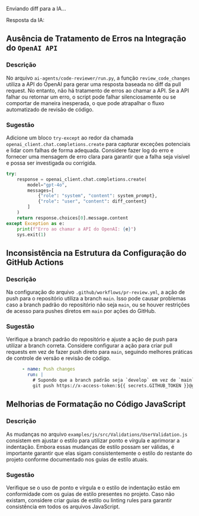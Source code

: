 Enviando diff para a IA...

Resposta da IA:

## Ausência de Tratamento de Erros na Integração do `OpenAI API`

### Descrição

No arquivo `ai-agents/code-reviewer/run.py`, a função `review_code_changes` utiliza a API do OpenAI para gerar uma resposta baseada no diff da pull request. No entanto, não há tratamento de erros ao chamar a API. Se a API falhar ou retornar um erro, o script pode falhar silenciosamente ou se comportar de maneira inesperada, o que pode atrapalhar o fluxo automatizado de revisão de código.

### Sugestão

Adicione um bloco `try-except` ao redor da chamada `openai_client.chat.completions.create` para capturar exceções potenciais e lidar com falhas de forma adequada. Considere fazer log do erro e fornecer uma mensagem de erro clara para garantir que a falha seja visível e possa ser investigada ou corrigida.

```python
try:
    response = openai_client.chat.completions.create(
        model="gpt-4o",
        messages=[
            {"role": "system", "content": system_prompt},
            {"role": "user", "content": diff_content}
        ]
    )
    return response.choices[0].message.content
except Exception as e:
    print(f"Erro ao chamar a API do OpenAI: {e}")
    sys.exit(1)
```

## Inconsistência na Estrutura da Configuração do GitHub Actions

### Descrição

Na configuração do arquivo `.github/workflows/pr-review.yml`, a ação de push para o repositório utiliza a branch `main`. Isso pode causar problemas caso a branch padrão do repositório não seja `main`, ou se houver restrições de acesso para pushes diretos em `main` por ações do GitHub.

### Sugestão

Verifique a branch padrão do repositório e ajuste a ação de push para utilizar a branch correta. Considere configurar a ação para criar pull requests em vez de fazer push direto para `main`, seguindo melhores práticas de controle de versão e revisão de código.

```yaml
      - name: Push changes
        run: |
          # Supondo que a branch padrão seja `develop` em vez de `main`
          git push https://x-access-token:${{ secrets.GITHUB_TOKEN }}@github.com/${{ github.repository }} HEAD:develop
```

## Melhorias de Formatação no Código JavaScript

### Descrição

As mudanças no arquivo `examples/js/src/Validations/UserValidation.js` consistem em ajustar o estilo para utilizar ponto e vírgula e aprimorar a indentação. Embora essas mudanças de estilo possam ser válidas, é importante garantir que elas sigam consistentemente o estilo do restante do projeto conforme documentado nos guias de estilo atuais.

### Sugestão

Verifique se o uso de ponto e vírgula e o estilo de indentação estão em conformidade com os guias de estilo presentes no projeto. Caso não existam, considere criar guias de estilo ou linting rules para garantir consistência em todos os arquivos JavaScript.
